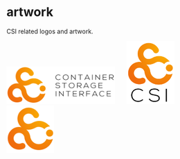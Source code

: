 # artwork
CSI related logos and artwork.

<img src="/csi/horizontal/color/csi-horizontal-color.png" width="250">      &nbsp;  &nbsp;  &nbsp; <img src="/csi/stacked/color/csi-stacked-color.png" width="110">   &nbsp;  &nbsp;  &nbsp; <img src="/csi/icon/color/csi-icon-color.png" width="110">